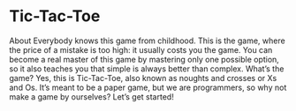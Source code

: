 # Tic-Tac-Toe
About
Everybody knows this game from childhood. This is the game, where the price of a mistake is too high: it usually costs you the game. You can become a real master of this game by mastering only one possible option, so it also teaches you that simple is always better than complex. What’s the game? Yes, this is Tic-Tac-Toe, also known as noughts and crosses or Xs and Os. It’s meant to be a paper game, but we are programmers, so why not make a game by ourselves? Let’s get started!